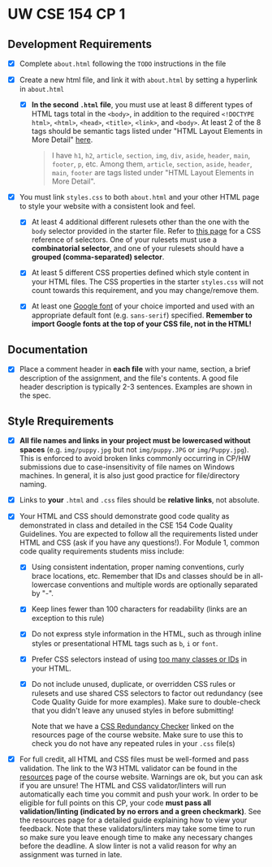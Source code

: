 # UW CSE 154 CP 1

## Development Requirements

- [x] Complete `about.html` following the `TODO` instructions in the file

- [x] Create a new html file, and link it with `about.html` by setting a hyperlink in `about.html`

    - [x] **In the second `.html` file**, you must use at least 8 different types of HTML tags total in the `<body>`, in addition to the required `<!DOCTYPE html>`, `<html>`, `<head>`, `<title>`, `<link>`, and `<body>`. At least 2 of the 8 tags should be semantic tags listed under "HTML Layout Elements in More Detail" [here](https://developer.mozilla.org/en-US/docs/Learn/HTML/Introduction_to_HTML/Document_and_website_structure#HTML_layout_elements_in_more_detail).

        > I have `h1`, `h2`, `article`, `section`, `img`, `div`, `aside`, `header`, `main`, `footer`, `p`, etc. Among them,  `article`, `section`, `aside`, `header`, `main`, `footer` are tags listed under "HTML Layout Elements in More Detail".

- [x] You must link `styles.css` to both `about.html` and your other HTML page to style your website with a consistent look and feel.

    - [x] At least 4 additional different rulesets other than the one with the `body` selector provided in the starter file. Refer to [this page](https://developer.mozilla.org/en-US/docs/Web/CSS/Reference#Selectors) for a CSS reference of selectors. One of your rulesets must use a **combinatorial selector**, and one of your rulesets should have a **grouped (comma-separated) selector**.
    - [x] At least 5 different CSS properties defined which style content in your HTML files. The CSS properties in the starter `styles.css` will not count towards this requirement, and you may change/remove them.
    - [x] At least one [Google font](https://fonts.google.com/) of your choice imported and used with an appropriate default font (e.g. `sans-serif`) specified. **Remember to import Google fonts at the top of your CSS file, not in the HTML!**



## Documentation

- [x] Place a comment header in **each file** with your name, section, a brief description of the assignment, and the file's contents. A good file header description is typically 2-3 sentences. Examples are shown in the spec.



## Style Rrequirements

- [x] **All file names and links in your project must be lowercased without spaces** (e.g. `img/puppy.jpg` but not `img/puppy.JPG` or `img/Puppy.jpg`). This is enforced to avoid broken links commonly occurring in CP/HW submissions due to case-insensitivity of file names on Windows machines. In general, it is also just good practice for file/directory naming.

- [x] Links to **your** `.html` and `.css` files should be **relative links**, not absolute.

- [x] Your HTML and CSS should demonstrate good code quality as demonstrated in class and detailed in the CSE 154 Code Quality Guidelines. You are expected to follow all the requirements listed under HTML and CSS (ask if you have any questions!). For Module 1, common code quality requirements students miss include:

    - [x] Using consistent indentation, proper naming conventions, curly brace locations, etc. Remember that IDs and classes should be in all-lowercase conventions and multiple words are optionally separated by "-".

    - [x] Keep lines fewer than 100 characters for readability (links are an exception to this rule)

    - [x] Do not express style information in the HTML, such as through inline styles or presentational HTML tags such as `b`, `i` or `font`.

    - [x] Prefer CSS selectors instead of using [too many classes or IDs](https://courses.cs.washington.edu/courses/cse154/codequalityguide/_site/html/#unused-classes) in your HTML.

    - [x] Do not include unused, duplicate, or overridden CSS rules or rulesets and use shared CSS selectors to factor out redundancy (see Code Quality Guide for more examples). Make sure to double-check that you didn't leave any unused styles in before submitting!

        Note that we have a [CSS Redundancy Checker](https://courses.cs.washington.edu/courses/cse154/19au/resources/assets/css-redundancy-checker/index.html) linked on the resources page of the course website. Make sure to use this to check you do not have any repeated rules in your `.css` file(s)

- [x] For full credit, all HTML and CSS files must be well-formed and pass validation. The link to the W3 HTML validator can be found in the [resources](https://courses.cs.washington.edu/courses/cse154/19au/resources/) page of the course website. Warnings are ok, but you can ask if you are unsure! The HTML and CSS validator/linters will run automatically each time you commit and push your work. In order to be eligible for full points on this CP, your code **must pass all validation/linting (indicated by no errors and a green checkmark)**. See the resources page for a detailed guide explaining how to view your feedback. Note that these validators/linters may take some time to run so make sure you leave enough time to make any necessary changes before the deadline. A slow linter is not a valid reason for why an assignment was turned in late.

